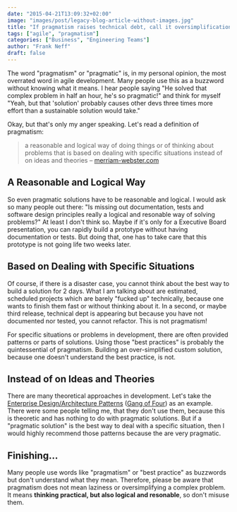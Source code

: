 ```yaml
---
date: "2015-04-21T13:09:32+02:00"
image: "images/post/legacy-blog-article-without-images.jpg"
title: "If pragmatism raises technical debt, call it oversimplification (rant)"
tags: ["agile", "pragmatism"]
categories: ["Business", "Engineering Teams"]
author: "Frank Neff"
draft: false
---
```


The word "pragmatism" or "pragmatic" is, in my personal opinion, the most 
overrated word in agile development. Many people use this as a buzzword without
knowing what it means. I hear people saying "He solved that complex problem in
half an hour, he's so pragmatic!" and think for myself "Yeah, but that 'solution' 
probably causes other devs three times more effort than a sustainable solution
would take."

<!--more-->

Okay, but that's only my anger speaking. Let's read a definition of pragmatism:

> a reasonable and logical way of doing things or of thinking about problems 
> that is based on dealing with specific situations instead of on ideas and 
> theories &ndash; [merriam-webster.com](http://www.merriam-webster.com/dictionary/pragmatism)

## A Reasonable and Logical Way

So even pragmatic solutions have to be reasonable and logical. I would ask so 
many people out there: "Is missing out documentation, tests and software design 
principles really a logical and resonable way of solving problems?" At least I
don't think so. Maybe if it's only for a Executive Board presentation, you can 
rapidly build a prototype without having documentation or tests. But doing that,
one has to take care that this prototype is not going life two weeks later.

## Based on Dealing with Specific Situations

Of course, if there is a disaster case, you cannot think about 
the best way to build a solution for 2 days. What I am talking about are 
estimated, scheduled projects which are barely "fucked up" technically, because
one wants to finish them fast or without thinking about it. In a second, or 
maybe third release, technical dept is appearing but because you have not 
documented nor tested, you cannot refactor. This is not pragmatism!

For specific situations or problems in development, there are often provided
patterns or parts of solutions. Using those "best practices" is probably the 
quintessential of pragmatism. Building an over-simplified custom solution,
because one doesn't understand the best practice, is not.

## Instead of on Ideas and Theories
There are many theoretical approaches in development. Let's take the [Enterprise 
Design/Architecture Patterns](http://martinfowler.com/eaaCatalog/) 
([Gang of Four](http://www.amazon.de/Patterns-Elements-Reusable-Object-Oriented-Software/dp/0201633612)) 
as an example. There were some people telling me, that they don't use them,
because this is theoretic and has nothing to do with pragmatic solutions. But if
a "pragmatic solution" is the best way to deal with a specific situation, then 
I would highly recommend those patterns because the are very pragmatic. 

## Finishing...

Many people use words like "pragmatism" or "best practice" as buzzwords but 
don't understand what they mean. Therefore, please be aware that pragmatism does 
not mean laziness or oversimplifying a complex problem. It means **thinking 
practical, but also logical and resonable**, so don't misuse them.
